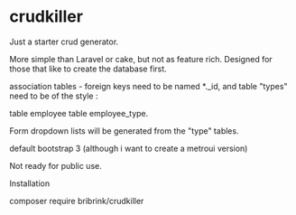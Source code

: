 # crudkiller
Just a starter crud generator.

More simple than Laravel or cake, but not as feature rich.
Designed for those that like to create the database first.

association tables - foreign keys need to be named *._id,
and table "types" need to be of the style :

table employee
table employee_type.

Form dropdown lists will be generated from the "type" tables.

default bootstrap 3 (although i want to create a metroui version)

Not ready for public use. 

Installation

composer require bribrink/crudkiller
